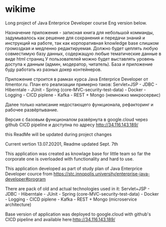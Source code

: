 # wikime
Long project of Java Enterprice Developer course
Eng version below.

Назначение приложения - записная книга для небольшой комманды, задумывалось как решение для сохранения и передачи знаний и инструкций на работе, 
так как корпоративная knowledge base слишком громоздкая и медленно редактируемая. Должно будет цеплять любую совместимую базу данных, содержащую любые тематические данные в виде html страниц
У пользователей можно будет выставлять уровень доступа к данным (админ, модератор, читатель).
База и приложение буду работать из разных докер контейнеров.

Приложение строится в рамках курса Java Enterprice Developer от itmentor.ru.
План его реализации примерно таков: Servlet+JSP - JDBC - Hiberntale - JUnit - Spring (core-MVC-security-test-data) - Docker - Logging - CICD piplene - Kafka - REST + Mongo (немножко микросервис)

Далее только написание недостающего функционала, рефакторинг и рабочее развёртывание.

Версия с базовым функционалом развёрнута в google.cloud через github CICD pipeline и доступна по адресу http://34.116.143.189/

this ReadMe will be updated during project changes

Current vertion 13.07.20201, Readme updated Sept. 7th



This application was created as knowlage base for little team so far the corporate one is overloaded with functionality and hard to use.

This application developed as part of study plan of Java Enterprice Developer cource from https://stc.innopolis.university/enterprise-java-developer#program

There are pack of old and actual technologies used in it: Servlet+JSP - JDBC - Hiberntale - JUnit - Spring (core-MVC-security-test-data) - Docker - Logging - CICD piplene - Kafka - REST + Mongo (microservice architecture)

Base version of application was deployed to google.cloud with github's CICD pipeline and available here:http://34.116.143.189/
